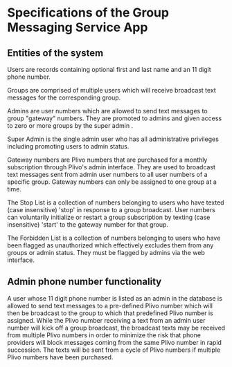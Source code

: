 # Specifications of the Group Messaging Service App

## Entities of the system

Users are records containing optional first and last name and an 11 digit phone number.

Groups are comprised of multiple users which will receive broadcast text messages for the corresponding group.

Admins are user numbers which are allowed to send text messages to group "gateway" numbers. They are promoted to admins and given access to zero or
more groups by the super admin .

Super Admin is the single admin user who has all administrative privileges including promoting users to admin status.

Gateway numbers are Plivo numbers that are purchased for a monthly subscription through Plivo's admin interface.  They are used to broadcast text messages
sent from admin user numbers to all user numbers of a specific group.  Gateway numbers can only be assigned to one group at a time.

The Stop List is a collection of numbers belonging to users who have texted (case insensitive) 'stop' in response to a group broadcast.  User numbers
can voluntarily initialize or restart a group subscription by texting (case insensitive) 'start' to the gateway number for that group.

The Forbidden List is a collection of numbers belonging to users who have been flagged as unauthorized which effectively excludes them from any
groups or admin status. They must be flagged by admins via the web interface.

## Admin phone number functionality

A user whose 11 digit phone number is listed as an admin in the database is allowed to send text messages to a pre-defined Plivo number which will then
be broadcast to the group to which that predefined Plivo number is assigned.  While the Plivo number receiving a text from an admin user number will
kick off a group broadcast, the broadcast texts may be received from multiple Plivo numbers in order to minimize the risk that phone providers will block
messages coming from the same Plivo number in rapid succession.  The texts will be sent from a cycle of Plivo numbers if multiple Plivo numbers have been
purchased.
